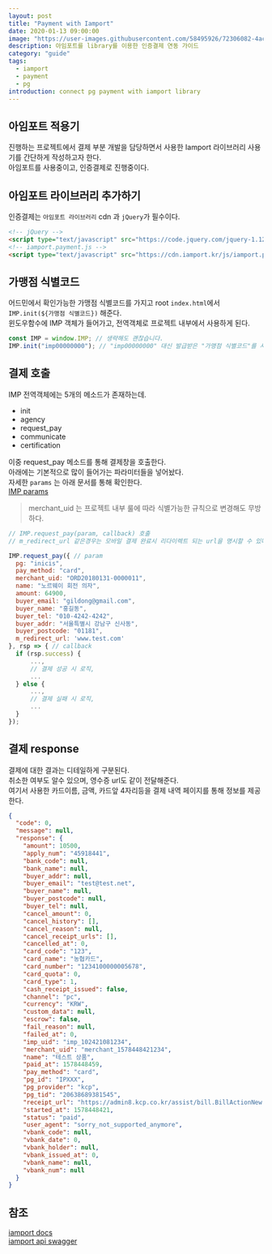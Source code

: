```yaml
---
layout: post
title: "Payment with Iamport"
date: 2020-01-13 09:00:00
image: "https://user-images.githubusercontent.com/58495926/72306082-4accb200-36b9-11ea-9ec8-1c4205ac58d1.png"
description: 아임포트를 library를 이용한 인증결제 연동 가이드
category: "guide"
tags:
  - iamport
  - payment
  - pg
introduction: connect pg payment with iamport library
---
```


## 아임포트 적용기

진행하는 프로젝트에서 결제 부분 개발을 담당하면서 사용한 Iamport 라이브러리 사용기를 간단하게 작성하고자 한다.  
아임포트를 사용중이고, 인증결제로 진행중이다.

## 아임포트 라이브러리 추가하기

인증결제는 `아임포트 라이브러리` cdn 과 `jQuery`가 필수이다.
```html
<!-- jQuery -->
<script type="text/javascript" src="https://code.jquery.com/jquery-1.12.4.min.js" ></script>
<!-- iamport.payment.js -->
<script type="text/javascript" src="https://cdn.iamport.kr/js/iamport.payment-1.1.5.js"></script>
```

## 가맹점 식별코드
어드민에서 확인가능한 가맹점 식별코드를 가지고
root `index.html`에서 `IMP.init(${가맹점 식별코드})` 해준다.  
윈도우함수에 IMP 객체가 들어가고, 전역객체로 프로젝트 내부에서 사용하게 된다.

```js
const IMP = window.IMP; // 생략해도 괜찮습니다.
IMP.init("imp00000000"); // "imp00000000" 대신 발급받은 "가맹점 식별코드"를 사용합니다.
```

## 결제 호출
IMP 전역객체에는 5개의 메소드가 존재하는데.
- init
- agency
- request_pay
- communicate
- certification

이중 request_pay 메소드를 통해 결제창을 호출한다.  
아래에는 기본적으로 많이 들어가는 파라미터들을 넣어놨다.  
자세한 `params` 는 아래 문서를 통해 확인한다.  
[IMP params](https://docs.iamport.kr/tech/imp#param)

> merchant_uid 는 프로젝트 내부 룰에 따라 식별가능한 규칙으로 변경해도 무방하다.

```js
// IMP.request_pay(param, callback) 호출
// m_redirect_url 같은경우는 모바일 결제 완료시 리다이렉트 되는 url을 명시할 수 있다.

IMP.request_pay({ // param
  pg: "inicis",
  pay_method: "card",
  merchant_uid: "ORD20180131-0000011",
  name: "노르웨이 회전 의자",
  amount: 64900,
  buyer_email: "gildong@gmail.com",
  buyer_name: "홍길동",
  buyer_tel: "010-4242-4242",
  buyer_addr: "서울특별시 강남구 신사동",
  buyer_postcode: "01181",
  m_redirect_url: 'www.test.com'
}, rsp => { // callback
  if (rsp.success) {
      ...,
      // 결제 성공 시 로직,
      ...
  } else {
      ...,
      // 결제 실패 시 로직,
      ...
  }
});
```

## 결제 response
결제에 대한 결과는 디테일하게 구분된다.  
취소한 여부도 알수 있으며, 영수증 url도 같이 전달해준다.  
여기서 사용한 카드이름, 금액, 카드앞 4자리등을 결제 내역 페이지를 통해 정보를 제공한다.

```json
{
  "code": 0,
  "message": null,
  "response": {
    "amount": 10500,
    "apply_num": "45918441",
    "bank_code": null,
    "bank_name": null,
    "buyer_addr": null,
    "buyer_email": "test@test.net",
    "buyer_name": null,
    "buyer_postcode": null,
    "buyer_tel": null,
    "cancel_amount": 0,
    "cancel_history": [],
    "cancel_reason": null,
    "cancel_receipt_urls": [],
    "cancelled_at": 0,
    "card_code": "123",
    "card_name": "농협카드",
    "card_number": "1234100000005678",
    "card_quota": 0,
    "card_type": 1,
    "cash_receipt_issued": false,
    "channel": "pc",
    "currency": "KRW",
    "custom_data": null,
    "escrow": false,
    "fail_reason": null,
    "failed_at": 0,
    "imp_uid": "imp_102421081234",
    "merchant_uid": "merchant_1578448421234",
    "name": "테스트 상품",
    "paid_at": 1578448459,
    "pay_method": "card",
    "pg_id": "IPXXX",
    "pg_provider": "kcp",
    "pg_tid": "20638689381545",
    "receipt_url": "https://admin8.kcp.co.kr/assist/bill.BillActionNew.do?cmd=card_bill&tno=20638689381545&order_no=imp_102421081234&trade_mony=10500",
    "started_at": 1578448421,
    "status": "paid",
    "user_agent": "sorry_not_supported_anymore",
    "vbank_code": null,
    "vbank_date": 0,
    "vbank_holder": null,
    "vbank_issued_at": 0,
    "vbank_name": null,
    "vbank_num": null
  }
}
```

## 참조
[iamport docs](https://docs.iamport.kr/implementation/payment)  
[iamport api swagger](https://api.iamport.kr)
